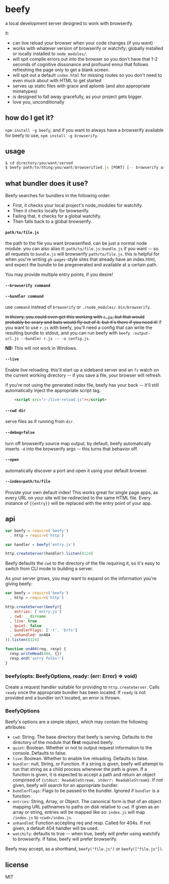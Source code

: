# beefy

a local development server designed to work with browserify.

it:

* can live reload your browser when your code changes (if you want)
* works with whatever version of browserify or watchify; globally installed or 
  locally installed to `node_modules/`.
* will spit compile errors out into the browser so you don't have that
  1-2 seconds of cognitive dissonance and profound ennui that follows
  refreshing the page only to get a blank screen.
* will spit out a default `index.html` for missing routes so you don't
  need to even muck about with HTML to get started
* serves up static files with grace and aplomb (and also appropriate
  mimetypes)
* is designed to fall away gracefully, as your project gets bigger.
* love you, unconditionally

## how do I get it?

`npm install -g beefy`; and if you want to always have a browserify available
for beefy to use, `npm install -g browserify`.

## usage

```javascript
$ cd directory/you/want/served
$ beefy path/to/thing/you/want/browserified.js [PORT] [-- browserify args]
```

## what bundler does it use?

Beefy searches for bundlers in the following order:

* First, it checks your local project's node_modules for watchify.
* Then it checks locally for browserify.
* Failing that, it checks for a global watchify.
* Then falls back to a global browserify.

#### `path/to/file.js`

the path to the file you want browserified. can be just a normal node module.
you can also alias it: `path/to/file.js:bundle.js` if you want -- so all requests
to `bundle.js` will browserify `path/to/file.js`. this is helpful for when you're
writing `gh-pages`-style sites that already have an index.html, and expect the
bundle to be pregenerated and available at a certain path.

You may provide multiple entry points, if you desire!

#### `--browserify command`
#### `--bundler command`

use `command` instead of `browserify` or `./node_modules/.bin/browserify`.

~~in theory, you could even get this working with `r.js`, but that would probably
be scary and bats would fly out of it. but it's there if you need it!~~ if you want
to use `r.js` with beefy, you'll need a config that can write the resulting bundle
to stdout, and you can run beefy with `beefy :output-url.js --bundler r.js -- -o config.js`.

**NB:** This will not work in Windows.

#### `--live`

Enable live reloading. this'll start up a sideband server and an `fs` watch on
the current working directory -- if you save a file, your browser will refresh.

if you're not using the generated index file, beefy has your back -- it'll still
automatically inject the appropriate script tag.

```html
    <script src="/-/live-reload.js"></script>
```

#### `--cwd dir`

serve files as if running from `dir`.

#### `--debug=false`

turn off browserify source map output. by default, beefy automatically inserts
`-d` into the browserify args -- this turns that behavior off.

#### `--open`

automatically discover a port and open it using your default browser.

#### `--index=path/to/file`

Provide your own default index! This works great for single page apps,
as every URL on your site will be redirected to the same HTML file. Every
instance of `{{entry}}` will be replaced with the entry point of your app.

## api

```javascript
var beefy = require('beefy')
  , http = require('http')

var handler = beefy('entry.js')

http.createServer(handler).listen(8124)
```

Beefy defaults the `cwd` to the directory of the file requiring it,
so it's easy to switch from CLI mode to building a server.

As your server grows, you may want to expand on the information you're
giving beefy:

```javascript
var beefy = require('beefy')
  , http = require('http')

http.createServer(beefy({
    entries: ['entry.js']
  , cwd: __dirname
  , live: true
  , quiet: false
  , bundlerFlags: ['-t', 'brfs']
  , unhandled: on404
)).listen(8124)

function on404(req, resp) {
  resp.writeHead(404, {})
  resp.end('sorry folks!')
}
```

### beefy(opts: BeefyOptions, ready: (err: Error) => void)

Create a request handler suitable for providing to `http.createServer`.
Calls `ready` once the appropriate bundler has been located. If `ready`
is not provided and a bundler isn't located, an error is thrown.

### BeefyOptions

Beefy's options are a simple object, which may contain the following
attributes:

* `cwd`: String. The base directory that beefy is serving. Defaults to the
directory of the module that **first** required beefy.
* `quiet`: Boolean. Whether or not to output request information to the console. Defaults to false.
* `live`: Boolean. Whether to enable live reloading. Defaults to false.
* `bundler`: null, String, or Function. If a string is given, beefy will
attempt to run that string as a child process whenever the path is given.
If a function is given, it is expected to accept a path and return an 
object comprised of `{stdout: ReadableStream, stderr: ReadableStream}`. If
not given, beefy will search for an appropriate bundler.
* `bundlerFlags`: Flags to be passed to the bundler. Ignored if `bundler`
is a function.
* `entries`: String, Array, or Object. The canonical form is that of an
object mapping URL pathnames to paths on disk relative to `cwd`. If given
as an array or string, entries will be mapped like so: `index.js` will
map `/index.js` to `<cwd>/index.js`.
* `unhandled`: Function accepting req and resp. Called for 404s. If not
given, a default 404 handler will be used.
* `watchify`: defaults to true -- when true, beefy will prefer using watchify
to browserify. If false, beefy will prefer browserify.

Beefy may accept, as a shorthand, `beefy("file.js")` or `beefy(["file.js"])`.

## license

MIT
